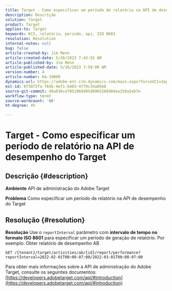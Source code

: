 ```yaml
---
title: Target - Como especificar um período de relatório na API de desempenho do Target
description: Descrição
solution: Target
product: Target
applies-to: Target
keywords: KCS, relatório, período, api, ISO 8601
resolution: Resolution
internal-notes: null
bug: false
article-created-by: Jim Menn
article-created-date: 5/26/2023 7:43:55 AM
article-published-by: Jim Menn
article-published-date: 5/26/2023 7:50:00 AM
version-number: 4
article-number: KA-19009
dynamics-url: https://adobe-ent.crm.dynamics.com/main.aspx?forceUCI=1&pagetype=entityrecord&etn=knowledgearticle&id=1fa2f70f-99fb-ed11-8849-6045bd006e5a
exl-id: 8738f2fa-7b5b-4ef1-b403-4f79c34a89e8
source-git-commit: 46a836cef051968405d8965268404ea258a2eb7e
workflow-type: tm+mt
source-wordcount: '86'
ht-degree: 4%

---
```


# Target - Como especificar um período de relatório na API de desempenho do Target

## Descrição {#description}


<b>Ambiente</b>
API de administração do Adobe Target

<b>Problema</b>
Como especificar um período de relatório na API de desempenho do Target


## Resolução {#resolution}


<b>Resolução</b>
Use o `reportInterval` parâmetro com <b>intervalo de tempo no formato ISO 8601</b> para especificar um período de geração de relatório.
Por exemplo: Obter relatório de desempenho AB

`GET /{tenant}/target/activities/ab/{id}/report/performance?reportInterval=2022-02-01T00:00-07:00/2022-03-01T00:00-07:00`

Para obter mais informações sobre a API de administração do Adobe Target, consulte os seguintes documentos:
[https://developers.adobetarget.com/api/#introduction](https://developers.adobetarget.com/api/#introduction)
